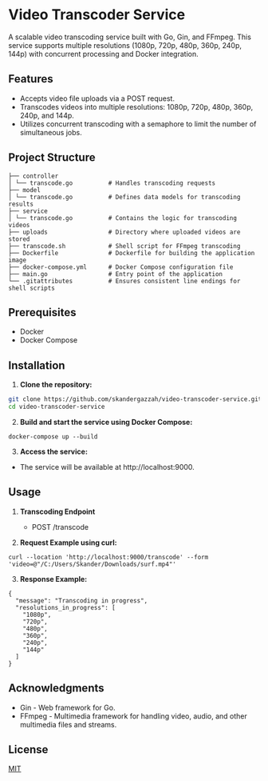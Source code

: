 # Video Transcoder Service

A scalable video transcoding service built with Go, Gin, and FFmpeg. This service supports multiple resolutions (1080p, 720p, 480p, 360p, 240p, 144p) with concurrent processing and Docker integration.

## Features

- Accepts video file uploads via a POST request.
- Transcodes videos into multiple resolutions: 1080p, 720p, 480p, 360p, 240p, and 144p.
- Utilizes concurrent transcoding with a semaphore to limit the number of simultaneous jobs.

## Project Structure

 ```
├── controller
│ └── transcode.go          # Handles transcoding requests
├── model
│ └── transcode.go          # Defines data models for transcoding results
├── service
│ └── transcode.go          # Contains the logic for transcoding videos
├── uploads                 # Directory where uploaded videos are stored
├── transcode.sh            # Shell script for FFmpeg transcoding
├── Dockerfile              # Dockerfile for building the application image
├── docker-compose.yml      # Docker Compose configuration file
├── main.go                 # Entry point of the application
└── .gitattributes          # Ensures consistent line endings for shell scripts
```
## Prerequisites

- Docker
- Docker Compose

## Installation

1. **Clone the repository:**

```bash
git clone https://github.com/skandergazzah/video-transcoder-service.git
cd video-transcoder-service
```
2. **Build and start the service using Docker Compose:**
```
docker-compose up --build
```
3. **Access the service:**
- The service will be available at http://localhost:9000.

## Usage
1. **Transcoding Endpoint**

    - POST /transcode

3. **Request Example using curl:**
```
curl --location 'http://localhost:9000/transcode' --form 'video=@"/C:/Users/Skander/Downloads/surf.mp4"'
```
3. **Response Example:**
```
{
  "message": "Transcoding in progress",
  "resolutions_in_progress": [
    "1080p",
    "720p",
    "480p",
    "360p",
    "240p",
    "144p"
  ]
}
```
## Acknowledgments
- Gin - Web framework for Go.
- FFmpeg - Multimedia framework for handling video, audio, and other multimedia files and streams.

## License
[MIT](https://choosealicense.com/licenses/mit/)
